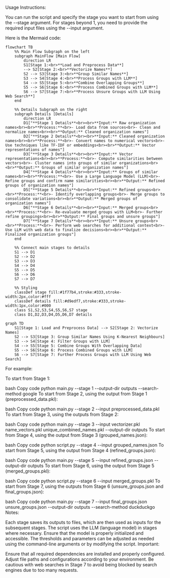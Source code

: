 Usage Instructions:

You can run the script and specify the stage you want to start from using the --stage argument. For stages beyond 1, you need to provide the required input files using the --input argument.


Here is the Mermaid code:

```mermaid
flowchart TB
    %% Main Flow Subgraph on the left
    subgraph MainFlow [Main Flow]
        direction LR
        S1[Stage 1:<br>**Load and Preprocess Data**] 
        --> S2[Stage 2:<br>**Vectorize Names**]
        S2 --> S3[Stage 3:<br>**Group Similar Names**]
        S3 --> S4[Stage 4:<br>**Process Groups with LLM**]
        S4 --> S5[Stage 5:<br>**Combine Overlapping Groups**]
        S5 --> S6[Stage 6:<br>**Process Combined Groups with LLM**]
        S6 --> S7[Stage 7:<br>**Process Unsure Groups with LLM Using Web Search**]
    end
    
    %% Details Subgraph on the right
    subgraph Details [Details]
        direction LR
        D1["**Stage 1 Details**<br><br>**Input:** Raw organization names<br><br>**Process:**<br>- Load data from sources<br>- Clean and normalize names<br><br>**Output:** Cleaned organization names"]
        D2["**Stage 2 Details**<br><br>**Input:** Cleaned organization names<br><br>**Process:**<br>- Convert names to numerical vectors<br>- Use techniques like TF-IDF or embeddings<br><br>**Output:** Vector representations of names"]
        D3["**Stage 3 Details**<br><br>**Input:** Vector representations<br><br>**Process:**<br>- Compute similarities between vectors<br>- Cluster names into groups of similar organizations<br><br>**Output:** Groups of similar organization names"]
        D4["**Stage 4 Details**<br><br>**Input:** Groups of similar names<br><br>**Process:**<br>- Use a Large Language Model (LLM)<br>- Refine groups and confirm name similarities<br><br>**Output:** Refined groups of organization names"]
        D5["**Stage 5 Details**<br><br>**Input:** Refined groups<br><br>**Process:**<br>- Identify overlapping groups<br>- Merge groups to consolidate variations<br><br>**Output:** Merged groups of organization names"]
        D6["**Stage 6 Details**<br><br>**Input:** Merged groups<br><br>**Process:**<br>- Re-evaluate merged groups with LLM<br>- Further refine groupings<br><br>**Output:** Final groups and unsure groups"]
        D7["**Stage 7 Details**<br><br>**Input:** Unsure groups<br><br>**Process:**<br>- Perform web searches for additional context<br>- Use LLM with web data to finalize decisions<br><br>**Output:** Finalized organization groups"]
    end
    
    %% Connect main stages to details
    S1 --> D1
    S2 --> D2
    S3 --> D3
    S4 --> D4
    S5 --> D5
    S6 --> D6
    S7 --> D7
    
    %% Styling
    classDef stage fill:#1f77b4,stroke:#333,stroke-width:2px,color:#fff
    classDef details fill:#d9edf7,stroke:#333,stroke-width:1px,color:#000
    class S1,S2,S3,S4,S5,S6,S7 stage
    class D1,D2,D3,D4,D5,D6,D7 details
```
    

```mermaid
graph TD
    S1[Stage 1: Load and Preprocess Data] --> S2[Stage 2: Vectorize Names]
    S2 --> S3[Stage 3: Group Similar Names Using K-Nearest Neighbours]
    S3 --> S4[Stage 4: Filter Groups with LLM]
    S4 --> S5[Stage 5: Combine Groups With Overlapping Data]
    S5 --> S6[Stage 6: Process Combined Groups with LLM]
    S6 --> S7[Stage 7: Further Process Groups with LLM Using Web Search]
```
For example:

To start from Stage 1:

bash
Copy code
python main.py --stage 1 --output-dir outputs --search-method google
To start from Stage 2, using the output from Stage 1 (preprocessed_data.pkl):

bash
Copy code
python main.py --stage 2 --input preprocessed_data.pkl
To start from Stage 3, using the outputs from Stage 2:

bash
Copy code
python main.py --stage 3 --input vectorizer.pkl name_vectors.pkl unique_combined_names.pkl --output-dir outputs
To start from Stage 4, using the output from Stage 3 (grouped_names.json):

bash
Copy code
python script.py --stage 4 --input grouped_names.json
To start from Stage 5, using the output from Stage 4 (refined_groups.json):

bash
Copy code
python main.py --stage 5 --input refined_groups.json --output-dir outputs
To start from Stage 6, using the output from Stage 5 (merged_groups.pkl):

bash
Copy code
python script.py --stage 6 --input merged_groups.pkl
To start from Stage 7, using the outputs from Stage 6 (unsure_groups.json and final_groups.json):

bash
Copy code
python main.py --stage 7 --input final_groups.json unsure_groups.json --output-dir outputs --search-method duckduckgo
Notes:

Each stage saves its outputs to files, which are then used as inputs for the subsequent stages.
The script uses the LLM (language model) in stages where necessary. Ensure that the model is properly initialized and accessible.
The thresholds and parameters can be adjusted as needed using the command-line arguments or by modifying the script.
Important:

Ensure that all required dependencies are installed and properly configured.
Adjust file paths and configurations according to your environment.
Be cautious with web searches in Stage 7 to avoid being blocked by search engines due to too many requests.